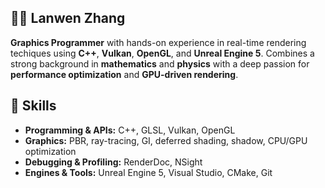 ## 🤸‍♂️ Lanwen Zhang

**Graphics Programmer** with hands-on experience in real-time rendering techiques using **C++**, **Vulkan**, **OpenGL**, and **Unreal Engine 5**. Combines a strong background in **mathematics** and **physics** with a deep passion for 
**performance optimization** and **GPU-driven rendering**.

</details>

## 🔧 Skills
- **Programming & APIs:** C++, GLSL, Vulkan, OpenGL 
- **Graphics:** PBR, ray-tracing, GI, deferred shading, shadow, CPU/GPU optimization 
- **Debugging & Profiling:** RenderDoc, NSight
- **Engines & Tools:** Unreal Engine 5, Visual Studio, CMake, Git 

